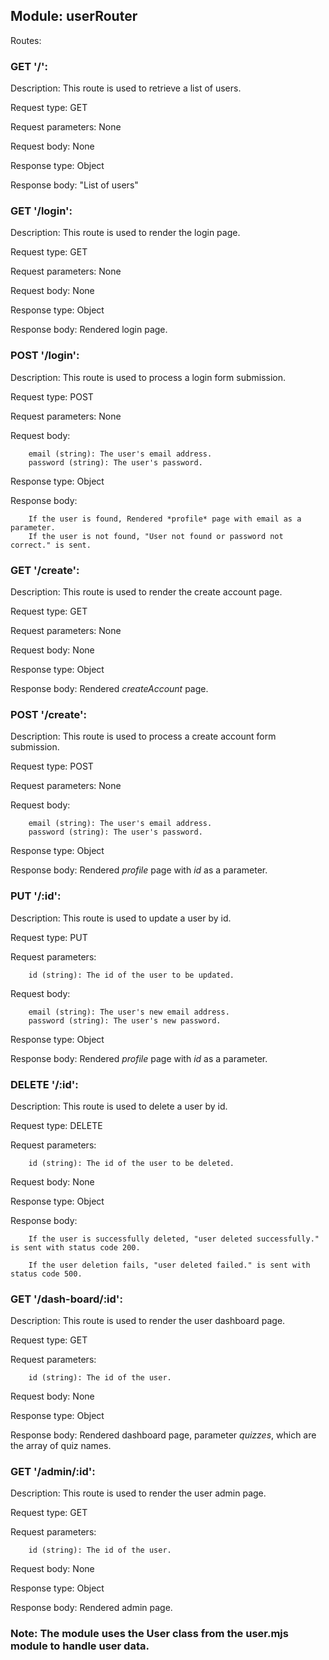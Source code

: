 ## Module: userRouter

Routes:

### GET '/':

Description: This route is used to retrieve a list of users.

Request type: GET

Request parameters: None

Request body: None

Response type: Object

Response body: "List of users"

### GET '/login':

Description: This route is used to render the login page.

Request type: GET

Request parameters: None

Request body: None

Response type: Object

Response body: Rendered login page.

### POST '/login':

Description: This route is used to process a login form submission.

Request type: POST

Request parameters: None

Request body:

        email (string): The user's email address.
        password (string): The user's password.

Response type: Object

Response body:

        If the user is found, Rendered *profile* page with email as a parameter.
        If the user is not found, "User not found or password not correct." is sent.

### GET '/create':

Description: This route is used to render the create account page.

Request type: GET

Request parameters: None

Request body: None

Response type: Object

Response body: Rendered *createAccount* page.

### POST '/create':

Description: This route is used to process a create account form submission.

Request type: POST

Request parameters: None

Request body:

        email (string): The user's email address.
        password (string): The user's password.
        
Response type: Object

Response body: Rendered *profile* page with *id* as a parameter.

### PUT '/:id':

Description: This route is used to update a user by id.

Request type: PUT

Request parameters:
    
        id (string): The id of the user to be updated.

Request body:

        email (string): The user's new email address.
        password (string): The user's new password.

Response type: Object

Response body: Rendered *profile* page with *id* as a parameter.

### DELETE '/:id':

Description: This route is used to delete a user by id.

Request type: DELETE

Request parameters:

        id (string): The id of the user to be deleted.

Request body: None

Response type: Object

Response body:

        If the user is successfully deleted, "user deleted successfully." is sent with status code 200.

        If the user deletion fails, "user deleted failed." is sent with status code 500.

### GET '/dash-board/:id':

Description: This route is used to render the user dashboard page.

Request type: GET

Request parameters:

        id (string): The id of the user.

Request body: None

Response type: Object

Response body: Rendered dashboard page, parameter *quizzes*, which are the array of quiz names.


### GET '/admin/:id':

Description: This route is used to render the user admin page.

Request type: GET

Request parameters:

        id (string): The id of the user.

Request body: None

Response type: Object

Response body: Rendered admin page.

### Note: The module uses the User class from the user.mjs module to handle user data.